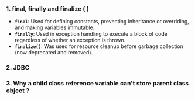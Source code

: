 ### 1. final, finally and finalize ( )
- **`final`**: Used for defining constants, preventing inheritance or overriding, and making variables immutable.
- **`finally`**: Used in exception handling to execute a block of code regardless of whether an exception is thrown.
- **`finalize()`**: Was used for resource cleanup before garbage collection (now deprecated and removed).

### 2. JDBC

### 3. Why a child class reference variable can't store parent class object ?



